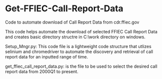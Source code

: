 # Get-FFIEC-Call-Report-Data
Code to automate download of Call Report Data from cdr.ffiec.gov

This code helps automate the download of selected FFIEC Call Report Data and creates basic directory structre in C:\work directory on windows.

Setup_Mngr.py:  This code file is a lightweight code structure that utlizes selinium and chromedriver to automate the discovery and retrieval of call report data for an inputted range of time.

get_ffiec_call_report_data.py: is the file to be used to select the desired call report data from 2000Q1 to present.
